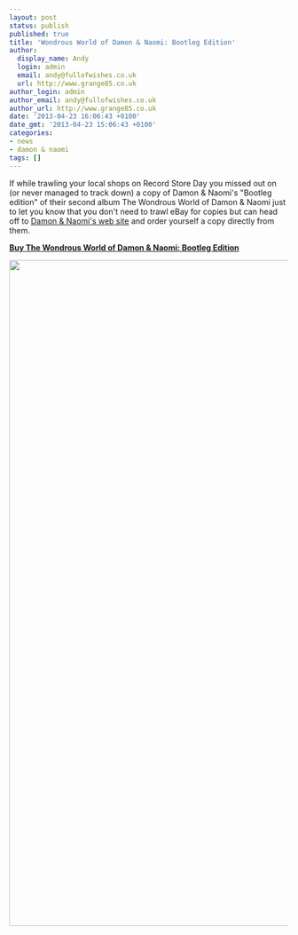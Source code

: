 ```yaml
---
layout: post
status: publish
published: true
title: 'Wondrous World of Damon & Naomi: Bootleg Edition'
author:
  display_name: Andy
  login: admin
  email: andy@fullofwishes.co.uk
  url: http://www.grange85.co.uk
author_login: admin
author_email: andy@fullofwishes.co.uk
author_url: http://www.grange85.co.uk
date: '2013-04-23 16:06:43 +0100'
date_gmt: '2013-04-23 15:06:43 +0100'
categories:
- news
- damon & naomi
tags: []
---
```

<p>If while trawling your local shops on Record Store Day you missed out on (or never managed to track down) a copy of Damon & Naomi's "Bootleg edition" of their second album The Wondrous World of Damon & Naomi just to let you know that you don't need to trawl eBay for copies but can head off to <a href="http://damonandnaomi.com/shop/dn-wondrous-world-lp/">Damon & Naomi's web site</a> and order yourself a copy directly from them.</p>
<p><a href="http://damonandnaomi.com/shop/dn-wondrous-world-lp/"><strong>Buy The Wondrous World of Damon & Naomi: Bootleg Edition</strong></a></p>
<p><img src="https://media.fullofwishes.co.uk/03-damon_and_naomi/sleeves/dan_wondrous_world_bootleg.jpg" width="1200" height="1200" class="aligncenter" /></p>

